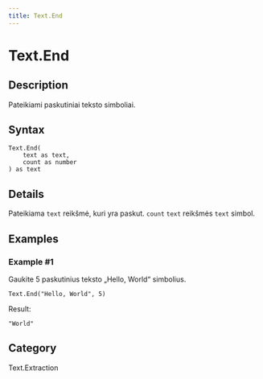 ```yaml
---
title: Text.End
---
```


# Text.End


## Description

Pateikiami paskutiniai teksto simboliai.


## Syntax

```powerquery
Text.End(
    text as text,
    count as number
) as text
```


## Details

Pateikiama <code>text</code> reikšmė, kuri yra paskut. <code>count</code> <code>text</code> reikšmės <code>text</code> simbol.


## Examples

### Example #1 
Gaukite 5 paskutinius teksto „Hello, World“ simbolius.
```powerquery
Text.End("Hello, World", 5)
```

Result: 
```powerquery
"World"
```




## Category
Text.Extraction
